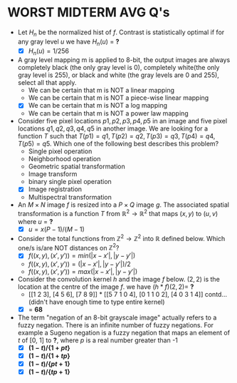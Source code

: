 # WORST MIDTERM AVG Q's

-   Let $H_n$ be the normalized hist of $f$. Contrast is statistically optimal if for any gray level $u$ we have $H_n(u)$ = **?**
    -   [x] $H_n(u) = 1/256$
-   A gray level mapping m is applied to 8-bit, the output images are always completely black (the only gray level is 0), completely white(the only gray level is 255), or black and white (the gray levels are 0 and 255), select all that apply.
    -   We can be certain that m is NOT a linear mapping
    -   We can be certain that m is NOT a piece-wise linear mapping
    -   [x] We can be certain that m is NOT a log mapping
    -   We can be certain that m is NOT a power law mapping
-   Consider five pixel locations $p1, p2, p3, p4, p5$ in an image and five pixel locations $q1, q2, q3, q4, q5$ in another image. We are looking for a function $T$ such that $T(p1) = q1, T(p2) = q2, T(p3) = q3, T(p4) = q4, T(p5) = q5$. Which one of the following best describes this problem?
    -   Single pixel operation
    -   Neighborhood operation
    -   Geometric spatial transformation
    -   Image transform
    -   binary single pixel operation
    -   [x] Image registration
    -   Multispectral transformation
-   An $M \times N$ image $f$ is resized into a $P \times Q$ image $g$. The associated spatial transformation is a function $T$ from $\mathbb{R}^2 \to \mathbb{R}^2$ that maps $(x,y)$ to $(u,v)$ where $u$ = **?**
    -   [x] $u = x(P-1) / (M-1)$
-   Consider the total functions from $\mathbb{Z}^2 \to \mathbb{Z}^2$ into $\mathbb{R}$ defined below. Which one/s is/are NOT distances on $\mathbb{Z}^2$?
    -   [x] $f((x,y), (x', y')) = min(|x-x'|, |y-y'|)$
    -   $f((x,y), (x', y')) = (|x-x'|, |y-y'|) / 2$
    -   $f((x,y), (x', y')) = max(|x-x'|, |y-y'|)$
-   Consider the convolution kernel $h$ and the image $f$ below. $(2,2)$ is the location at the centre of the image $f$. we have $(h*f)(2,2) =$ **?**
    -   [[1 2 3], [4 5 6], [7 8 9]] $*$ [[5 7 1 0 4], [0 1 1 0 2], [4 0 3 1 4]] contd... (didn't have enough time to type entire kernel)
    -   [x] = **68**
-   The term "negation of an 8-bit grayscale image" actually refers to a fuzzy negation. There is an infinite number of fuzzy negations. For example a Sugeno negation is a fuzzy negation that maps an element of $t$ of [0, 1] to **?**, where $p$ is a real number greater than -1
    -   [x] **$(1-t) / \{ 1 + pt \}$**
    -   [x] **$(1-t)/ \{ 1+tp \}$**
    -   [x] **$(1-t)/ \{ pt+1 \}$**
    -   [x] **$(1-t)/ \{ tp+1 \}$**
